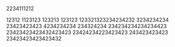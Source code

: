 2234111212

12312
1123123
123213
123123
123321323234234232
3234234234
23423423423
4234234234
234324234
234234234234234423
23423423423432423423
23424234223423423
243423423423
23423423423423432
